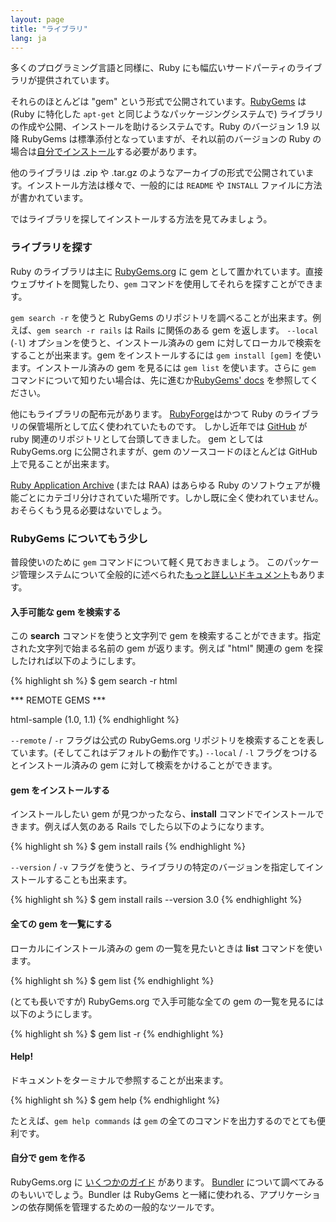 ```yaml
---
layout: page
title: "ライブラリ"
lang: ja
---
```


多くのプログラミング言語と同様に、Ruby にも幅広いサードパーティのライブラリが提供されています。

それらのほとんどは "gem" という形式で公開されています。[RubyGems][1] は (Ruby に特化した `apt-get` と同じようなパッケージングシステムで) ライブラリの作成や公開、インストールを助けるシステムです。Ruby のバージョン 1.9 以降 RubyGems は標準添付となっていますが、それ以前のバージョンの Ruby の場合は[自分でインストール][2]する必要があります。

他のライブラリは .zip や .tar.gz のようなアーカイブの形式で公開されています。インストール方法は様々で、一般的には `README` や `INSTALL` ファイルに方法が書かれています。

ではライブラリを探してインストールする方法を見てみましょう。

### ライブラリを探す

Ruby のライブラリは主に [RubyGems.org][3] に gem として置かれています。直接ウェブサイトを閲覧したり、`gem` コマンドを使用してそれらを探すことができます。

`gem search -r` を使うと RubyGems のリポジトリを調べることが出来ます。例えば、`gem search -r rails` は Rails に関係のある gem を返します。
`--local` (`-l`) オプションを使うと、インストール済みの gem に対してローカルで検索をすることが出来ます。gem をインストールするには `gem install [gem]` を使います。インストール済みの gem を見るには `gem list` を使います。さらに `gem` コマンドについて知りたい場合は、先に進むか[RubyGems' docs][1] を参照してください。

他にもライブラリの配布元があります。
[RubyForge][4]はかつて Ruby のライブラリの保管場所として広く使われていたものです。
しかし近年では [GitHub][5] が ruby 関連のリポジトリとして台頭してきました。
gem としては RubyGems.org に公開されますが、gem のソースコードのほとんどは GitHub 上で見ることが出来ます。

[Ruby Application Archive][6] (または RAA) はあらゆる Ruby のソフトウェアが機能ごとにカテゴリ分けされていた場所です。しかし既に全く使われていません。おそらくもう見る必要はないでしょう。

### RubyGems についてもう少し

普段使いのために `gem` コマンドについて軽く見ておきましょう。
このパッケージ管理システムについて全般的に述べられた[もっと詳しいドキュメント][7]もあります。

#### 入手可能な gem を検索する

この **search** コマンドを使うと文字列で gem を検索することができます。指定された文字列で始まる名前の gem が返ります。例えば "html" 関連の gem を探したければ以下のようにします。

{% highlight sh %}
$ gem search -r html

*** REMOTE GEMS ***

html-sample (1.0, 1.1)
{% endhighlight %}

`--remote` / `-r` フラグは公式の RubyGems.org リポジトリを検索することを表しています。(そしてこれはデフォルトの動作です。)
`--local` / `-l` フラグをつけるとインストール済みの gem に対して検索をかけることができます。

#### gem をインストールする

インストールしたい gem が見つかったなら、**install** コマンドでインストールできます。例えば人気のある Rails でしたら以下のようになります。

{% highlight sh %}
$ gem install rails
{% endhighlight %}

`--version` / `-v` フラグを使うと、ライブラリの特定のバージョンを指定してインストールすることも出来ます。

{% highlight sh %}
$ gem install rails --version 3.0
{% endhighlight %}

#### 全ての gem を一覧にする

ローカルにインストール済みの gem の一覧を見たいときは **list** コマンドを使います。

{% highlight sh %}
$ gem list
{% endhighlight %}

(とても長いですが) RubyGems.org で入手可能な全ての gem の一覧を見るには以下のようにします。

{% highlight sh %}
$ gem list -r
{% endhighlight %}

#### Help!

ドキュメントをターミナルで参照することが出来ます。

{% highlight sh %}
$ gem help
{% endhighlight %}

たとえば、`gem help commands` は `gem` の全てのコマンドを出力するのでとても便利です。

#### 自分で gem を作る

RubyGems.org に [いくつかのガイド][8] があります。
[Bundler][9] について調べてみるのもいいでしょう。Bundler は RubyGems と一緒に使われる、アプリケーションの依存関係を管理するための一般的なツールです。


[1]: http://docs.rubygems.org
[2]: http://rubygems.org/pages/download
[3]: http://rubygems.org
[4]: http://rubyforge.org/
[5]: http://github.com
[6]: http://raa.ruby-lang.org/
[7]: http://docs.rubygems.org/
[8]: http://guides.rubygems.org
[9]: http://gembundler.com
